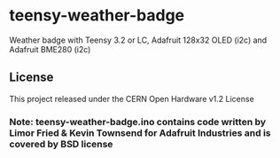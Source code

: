 # teensy-weather-badge
Weather badge with Teensy 3.2 or LC, Adafruit 128x32 OLED (i2c) and Adafruit BME280 (i2c)

## License
This project released under the CERN Open Hardware v1.2 License
### Note: teensy-weather-badge.ino contains code written by Limor Fried & Kevin Townsend for Adafruit Industries and is covered by BSD license

